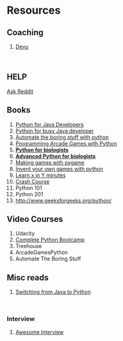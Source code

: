 # Resources

## Coaching



1. [Devu](http://devu.in/)

   ​

## HELP



[Ask Reddit](https://www.reddit.com/r/learnpython/)



## Books



1. [Python for Java Developers](http://python4java.necaiseweb.org/Main/TableOfContents)
2. [Python for busy Java developer](https://antrix.net/static/pages/python-for-java/online/)
3. [Automate the boring stuff with python](https://automatetheboringstuff.com/)
4. [Programming Arcade Games with Python](http://www.balloonbuilding.com/)
5. [**Python for biologists**](http://pythonforbiologists.com/index.php/books/)
6. [**Advanced Python for biologists**](http://pythonforbiologists.com/index.php/books/)
7. [Making games with pygame](https://inventwithpython.com/pygame/chapters/)
8. [Invent your own games with python](https://inventwithpython.com/chapters/)
9. [Learn x in Y minutes](https://learnxinyminutes.com/docs/python3/)
10. [Crash Course](http://nbviewer.jupyter.org/gist/anonymous/5924718)
11. Python 101
12. Python 201
13. http://www.geeksforgeeks.org/python/




## Video Courses



1. Udacity
2. [Complete Python Bootcamp](https://www.udemy.com/complete-python-bootcamp/learn/v4/overview)
3. Treehouse
4. ArcadeGamesPython
5. Automate The Boring Stuff





## Misc reads



1. [Switching from Java to Python](https://dzone.com/articles/switching-java-python-first)

   ​

### Interview

1. [Awesome Interview](https://github.com/MaximAbramchuck/awesome-interview-questions#python)